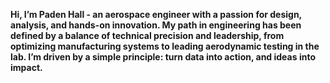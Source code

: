 **Hi, I’m Paden Hall - an aerospace engineer with a passion for design, analysis, and hands-on innovation. My path in engineering has been defined by a balance of technical precision and leadership, from optimizing manufacturing systems to leading aerodynamic testing in the lab. I’m driven by a simple principle: turn data into action, and ideas into impact.**

